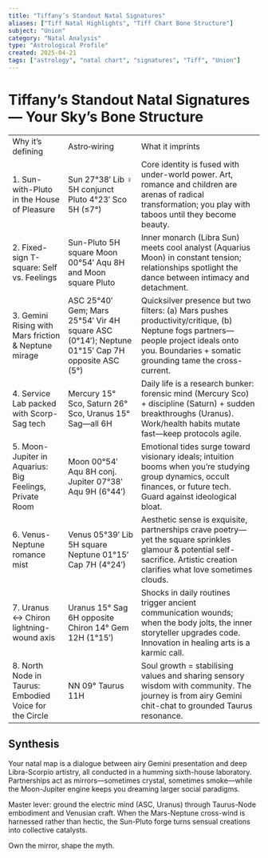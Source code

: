 ```yaml
---
title: "Tiffany’s Standout Natal Signatures"
aliases: ["Tiff Natal Highlights", "Tiff Chart Bone Structure"]
subject: "Union"
category: "Natal Analysis"
type: "Astrological Profile"
created: 2025-04-21
tags: ["astrology", "natal chart", "signatures", "Tiff", "Union"]
---
```


# Tiffany’s Standout Natal Signatures — Your Sky’s Bone Structure

|   |   |   |
|---|---|---|
| Why it’s defining | Astro‑wiring | What it imprints |
| 1. Sun-with-Pluto in the House of Pleasure | Sun 27°38′ Lib ♀ 5H conjunct Pluto 4°23′ Sco 5H (≤7°) | Core identity is fused with under-world power. Art, romance and children are arenas of radical transformation; you play with taboos until they become beauty. |
| 2. Fixed-sign T-square: Self vs. Feelings | Sun-Pluto 5H square Moon 00°54′ Aqu 8H and Moon square Pluto | Inner monarch (Libra Sun) meets cool analyst (Aquarius Moon) in constant tension; relationships spotlight the dance between intimacy and detachment. |
| 3. Gemini Rising with Mars friction & Neptune mirage | ASC 25°40′ Gem; Mars 25°54′ Vir 4H square ASC (0°14′); Neptune 01°15′ Cap 7H opposite ASC (5°) | Quicksilver presence but two filters: (a) Mars pushes productivity/critique, (b) Neptune fogs partners—people project ideals onto you. Boundaries + somatic grounding tame the cross-current. |
| 4. Service Lab packed with Scorp-Sag tech | Mercury 15° Sco, Saturn 26° Sco, Uranus 15° Sag—all 6H | Daily life is a research bunker: forensic mind (Mercury Sco) + discipline (Saturn) + sudden breakthroughs (Uranus). Work/health habits mutate fast—keep protocols agile. |
| 5. Moon-Jupiter in Aquarius: Big Feelings, Private Room | Moon 00°54′ Aqu 8H conj. Jupiter 07°38′ Aqu 9H (6°44′) | Emotional tides surge toward visionary ideals; intuition booms when you’re studying group dynamics, occult finances, or future tech. Guard against ideological bloat. |
| 6. Venus-Neptune romance mist | Venus 05°39′ Lib 5H square Neptune 01°15′ Cap 7H (4°24′) | Aesthetic sense is exquisite, partnerships crave poetry—yet the square sprinkles glamour & potential self-sacrifice. Artistic creation clarifies what love sometimes clouds. |
| 7. Uranus ↔ Chiron lightning-wound axis | Uranus 15° Sag 6H opposite Chiron 14° Gem 12H (1°15′) | Shocks in daily routines trigger ancient communication wounds; when the body jolts, the inner storyteller upgrades code. Innovation in healing arts is a karmic call. |
| 8. North Node in Taurus: Embodied Voice for the Circle | NN 09° Taurus 11H | Soul growth = stabilising values and sharing sensory wisdom with community. The journey is from airy Gemini chit-chat to grounded Taurus resonance. |

## Synthesis

Your natal map is a dialogue between airy Gemini presentation and deep Libra-Scorpio artistry, all conducted in a humming sixth-house laboratory. Partnerships act as mirrors—sometimes crystal, sometimes smoke—while the Moon-Jupiter engine keeps you dreaming larger social paradigms.

Master lever: ground the electric mind (ASC, Uranus) through Taurus-Node embodiment and Venusian craft. When the Mars-Neptune cross-wind is harnessed rather than hectic, the Sun-Pluto forge turns sensual creations into collective catalysts.

Own the mirror, shape the myth.

